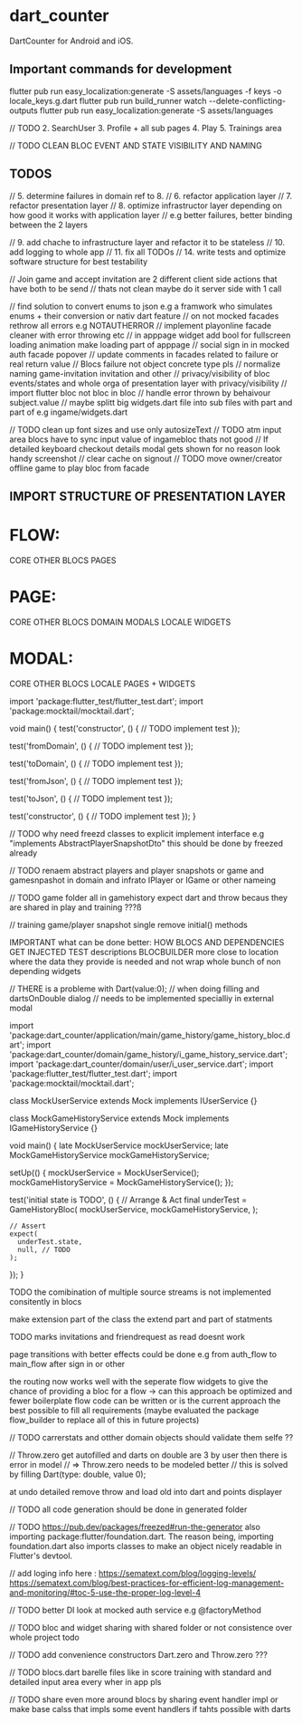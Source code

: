 # dart_counter

DartCounter for Android and iOS.

## Important commands for development

flutter pub run easy_localization:generate -S assets/languages -f keys -o locale_keys.g.dart
flutter pub run build_runner watch --delete-conflicting-outputs
flutter pub run easy_localization:generate -S assets/languages

// TODO 2. SearchUser 3. Profile + all sub pages 4. Play 5. Trainings area

// TODO CLEAN BLOC EVENT AND STATE VISIBILITY AND NAMING

## TODOS

// 5. determine failures in domain ref to 8.
// 6. refactor application layer
// 7. refactor presentation layer
// 8. optimize infrastructor layer depending on how good it works with application layer
// e.g better failures, better binding between the 2 layers

// 9. add chache to infrastructure layer and refactor it to be stateless
// 10. add logging to whole app
// 11. fix all TODOs
// 14. write tests and optimize software structure for best testability

// Join game and accept invitation are 2 different client side actions that have both to be send
// thats not clean maybe do it server side with 1 call

// find solution to convert enums to json e.g a framwork who simulates enums + their conversion or nativ dart feature
// on not mocked facades rethrow all errors e.g NOTAUTHERROR
// implement playonline facade cleaner with error throwing etc
// in apppage widget add bool for fullscreen loading animation make loading part of apppage
// social sign in in mocked auth facade popover
// update comments in facades related to failure or real return value
// Blocs failure not object concrete type pls
// normalize naming game-invitation invitation and other
// privacy/visibility of bloc events/states and whole orga of presentation layer with privacy/visibility
// import flutter bloc not bloc in bloc
// handle error thrown by behaivour subject.value
// maybe splitt big widgets.dart file into sub files with part and part of e.g ingame/widgets.dart

// TODO clean up font sizes and use only autosizeText
// TODO atm input area blocs have to sync input value of ingamebloc thats not good
// If detailed keyboard checkout details modal gets shown for no reason look handy screenshot
// clear cache on signout
// TODO move owner/creator offline game to play bloc from facade

## IMPORT STRUCTURE OF PRESENTATION LAYER

# FLOW:

CORE
OTHER
BLOCS
PAGES

# PAGE:

CORE
OTHER
BLOCS
DOMAIN
MODALS
LOCALE WIDGETS

# MODAL:

CORE
OTHER
BLOCS
LOCALE PAGES + WIDGETS

import 'package:flutter_test/flutter_test.dart';
import 'package:mocktail/mocktail.dart';

void main() {
test('constructor', () {
// TODO implement test
});

test('fromDomain', () {
// TODO implement test
});

test('toDomain', () {
// TODO implement test
});

test('fromJson', () {
// TODO implement test
});

test('toJson', () {
// TODO implement test
});

test('constructor', () {
// TODO implement test
});
}

// TODO why need freezd classes to explicit implement interface e.g "implements AbstractPlayerSnapshotDto" this should be done by freezed already

// TODO renaem abstract players and player snapshots or game and gamesnpashot in domain and infrato IPlayer or IGame or other nameing

// TODO game folder all in gamehistory expect dart and throw becaus they are shared in play and training ???ß

// training game/player snapshot single remove initial() methods

IMPORTANT what can be done better:
HOW BLOCS AND DEPENDENCIES GET INJECTED
TEST descriptions
BLOCBUILDER more close to location where the data they provide is needed and not wrap whole bunch of non depending widgets

// THERE is a probleme with Dart(value:0);
// when doing filling and dartsOnDouble dialog
// needs to be implemented specialliy in external modal


import 'package:dart_counter/application/main/game_history/game_history_bloc.dart';
import 'package:dart_counter/domain/game_history/i_game_history_service.dart';
import 'package:dart_counter/domain/user/i_user_service.dart';
import 'package:flutter_test/flutter_test.dart';
import 'package:mocktail/mocktail.dart';

class MockUserService extends Mock implements IUserService {}

class MockGameHistoryService extends Mock implements IGameHistoryService {}

void main() {
  late MockUserService mockUserService;
  late MockGameHistoryService mockGameHistoryService;

  setUp(() {
    mockUserService = MockUserService();
    mockGameHistoryService = MockGameHistoryService();
  });

  test('initial state is TODO', () {
    // Arrange & Act
    final underTest = GameHistoryBloc(
      mockUserService,
      mockGameHistoryService,
    );

    // Assert
    expect(
      underTest.state,
      null, // TODO
    );
  });
}


TODO the comibination of multiple source streams is not implemented consitently in blocs 

make extension part of the class the extend part and part of statments

TODO marks invitations and friendrequest as read doesnt work

page transitions with better effects could be done e.g from auth_flow to main_flow after sign in or other

the routing now works well with the seperate flow widgets to give the chance of providing a bloc for a flow -> can this approach be optimized and fewer boilerplate flow code can be written or is the current approach the best possible to fill all requirements
(maybe evaluated the package flow_builder to replace all of this in future projects)


// TODO carrerstats and otther domain objects should validate them selfe ??

// Throw.zero get autofilled and darts on double are 3 by user then there is error in model
// => Throw.zero needs to be modeled better // this is solved by filling Dart(type: double, value 0);

at undo detailed remove throw and load old into dart and points displayer

// TODO all code generation should be done in generated folder 

// TODO https://pub.dev/packages/freezed#run-the-generator
also importing package:flutter/foundation.dart.
The reason being, importing foundation.dart also imports classes to make an object nicely readable in Flutter's devtool.


// add loging 
info here :
https://sematext.com/blog/logging-levels/
https://sematext.com/blog/best-practices-for-efficient-log-management-and-monitoring/#toc-5-use-the-proper-log-level-4

// TODO better DI look at mocked auth service e.g @factoryMethod

// TODO bloc and widget sharing with shared folder or not consistence over whole project todo

// TODO add convenience constructors Dart.zero and Throw.zero ???

// TODO blocs.dart barelle files like in score training with standard and detailed input area every wher in app pls

// TODO share even more around blocs by sharing event handler impl or make base calss that impls some event handlers if tahts possible with darts